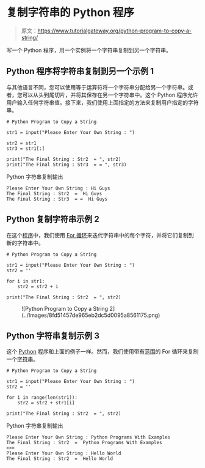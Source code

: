 # 复制字符串的 Python 程序

> 原文：<https://www.tutorialgateway.org/python-program-to-copy-a-string/>

写一个 Python 程序，用一个实例将一个字符串复制到另一个字符串。

## Python 程序将字符串复制到另一个示例 1

与其他语言不同，您可以使用等于运算符将一个字符串分配给另一个字符串。或者，您可以从头到尾切片，并将其保存在另一个字符串中。这个 Python 程序允许用户输入任何字符串值。接下来，我们使用上面指定的方法来复制用户指定的字符串。

```
# Python Program to Copy a String

str1 = input("Please Enter Your Own String : ")

str2 = str1
str3 = str1[:]

print("The Final String : Str2  = ", str2)
print("The Final String : Str3  = = ", str3)
```

Python 字符串复制输出

```
Please Enter Your Own String : Hi Guys
The Final String : Str2  =  Hi Guys
The Final String : Str3  = =  Hi Guys
```

## Python 复制字符串示例 2

在这个[程序](https://www.tutorialgateway.org/python-programming-examples/)中，我们使用 [For 循环](https://www.tutorialgateway.org/python-for-loop/)来迭代字符串中的每个字符，并将它们复制到新的字符串中。

```
# Python Program to Copy a String

str1 = input("Please Enter Your Own String : ")
str2 = ''

for i in str1:
    str2 = str2 + i

print("The Final String : Str2  = ", str2)
```

<figure class="wp-block-image">![Python Program to Copy a String 2](../Images/8fd51457de965eb2dc5d0095a8561175.png)</figure>

## Python 字符串复制示例 3

这个 [Python](https://www.tutorialgateway.org/python-tutorial/) 程序和上面的例子一样。然而，我们使用带有[范围](https://www.tutorialgateway.org/python-range-function/)的 For 循环来复制一个[字符串](https://www.tutorialgateway.org/python-string/)。

```
# Python Program to Copy a String

str1 = input("Please Enter Your Own String : ")
str2 = ''

for i in range(len(str1)):
    str2 = str2 + str1[i]

print("The Final String : Str2  = ", str2)
```

Python 字符串复制输出

```
Please Enter Your Own String : Python Programs With Examples
The Final String : Str2  =  Python Programs With Examples
>>> 
Please Enter Your Own String : Hello World
The Final String : Str2  =  Hello World
```